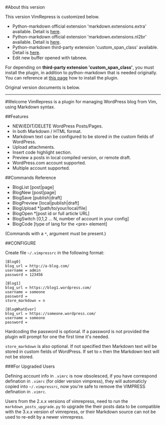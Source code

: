 #About this version

This version VimRepress is customized below.

* Python-markdown official extension 'markdown.extensions.extra' available. Detail is [here](http://pythonhosted.org/Markdown/extensions/extra.html).
* Python-markdown official extension 'markdown.extensions.nl2br' available. Detail is [here](http://pythonhosted.org/Markdown/extensions/nl2br.html).
* Python-markdown third-party extension 'custom_span_class' available. Detail is [here](https://github.com/exaroth/mdx_custom_span_class).
* Edit new buffer opened with tabnew.

For depending on **third-party extension 'custom_span_class'**, you must install the plugin, in addition to python-markdown that is needed originally. You can reference at [this page](https://github.com/exaroth/mdx_custom_span_class) how to install the plugin.

Original version documents is below.

----

#Welcome
VimRepress is a plugin for managing WordPress blog from Vim, using Markdown syntax.

##Features
 * NEW/EDIT/DELETE WordPress Posts/Pages.
 * In both Markdown / HTML format.
 * Markdown text can be configured to be stored in the custom fields of WordPress.
 * Upload attachments.
 * Insert code highlight section.
 * Preview a posts in local compiled version, or remote draft.
 * WordPress.com account supported.
 * Multiple account supported.

##Commands Reference
 * BlogList     [post|page]
 * BlogNew      [post|page]
 * BlogSave     [publish|draft]
 * BlogPreview  [local|publish|draft]
 * BlogUpload   *[path/to/your/local/file]
 * BlogOpen     *[post id or full article URL]
 * BlogSwitch   [0,1,2 ... N, number of account in your config]
 * BlogCode     [type of lang for the \<pre\> element]
 
  (Commands with a `*`, argument must be present.)


##CONFIGURE

Create file `~/.vimpressrc` in the following format:

    [Blog0]
    blog_url = http://a-blog.com/
    username = admin
    password = 123456

    [Blog1]
    blog_url = https://blog1.wordpress.com/
    username = someone
    password =
    store_markdown = n

    [BlogWhatEver]
    blog_url = https://someone.wordpress.com/
    username = someone
    password =

Hardcoding the password is optional. If a password is not provided the plugin will prompt for one the first time it's needed.

`store_markdown` is also optional. If not specified then Markdown text will be stored in custom fields of WordPress. If set to `n` then the Markdown text will not be stored.

###For Upgraded Users

Defining account info in `.vimrc` is now obsolesced, if you have correspond defination in `.vimrc` (for older version vimpress), they will automaticly copied into `~/.vimpressrc`, now you're safe to remove the VIMPRESS defination in `.vimrc`.

Users from the 2.x.x versions of vimrepress, need to run the `markdown_posts_upgrade.py` to upgrade the their posts data to be compatible with the 3.x.x version of vimrepress, or their Markdown source can not be used to re-edit by a newer vimrepress. 


